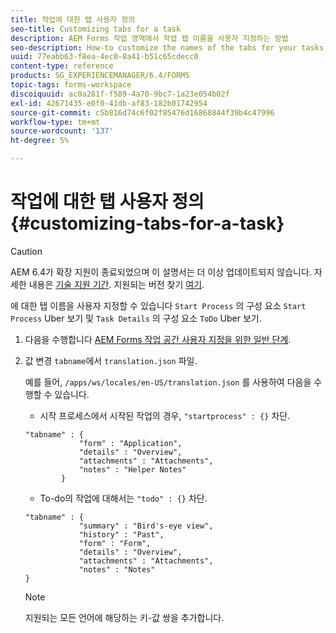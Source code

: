 ```yaml
---
title: 작업에 대한 탭 사용자 정의
seo-title: Customizing tabs for a task
description: AEM Forms 작업 영역에서 작업 탭 이름을 사용자 지정하는 방법
seo-description: How-to customize the names of the tabs for your tasks, in LiveCycle AEM Forms workspace.
uuid: 77eabb63-f8ea-4ec0-8a41-b51c65cdecc0
content-type: reference
products: SG_EXPERIENCEMANAGER/6.4/FORMS
topic-tags: forms-workspace
discoiquuid: ac0a281f-f589-4a70-9bc7-1a23e054b02f
exl-id: 42671435-e0f0-41db-af83-182b01742954
source-git-commit: c5b816d74c6f02f85476d16868844f39b4c47996
workflow-type: tm+mt
source-wordcount: '137'
ht-degree: 5%

---
```


# 작업에 대한 탭 사용자 정의 {#customizing-tabs-for-a-task}

>[!CAUTION]
>
>AEM 6.4가 확장 지원이 종료되었으며 이 설명서는 더 이상 업데이트되지 않습니다. 자세한 내용은 [기술 지원 기간](https://helpx.adobe.com/kr/support/programs/eol-matrix.html). 지원되는 버전 찾기 [여기](https://experienceleague.adobe.com/docs/).

에 대한 탭 이름을 사용자 지정할 수 있습니다 `Start Process` 의 구성 요소 `Start Process` Uber 보기 및 `Task Details` 의 구성 요소 `ToDo` Uber 보기.

1. 다음을 수행합니다 [AEM Forms 작업 공간 사용자 지정을 위한 일반 단계](/help/forms/using/generic-steps-html-workspace-customization.md).
1. 값 변경 `tabname`에서 `translation.json` 파일.

   예를 들어, `/apps/ws/locales/en-US/translation.json` 를 사용하여 다음을 수행할 수 있습니다.

   * 시작 프로세스에서 시작된 작업의 경우, `"startprocess" : {}` 차단.

   ```
   "tabname" : {
               "form" : "Application",
               "details" : "Overview",
               "attachments" : "Attachments",
               "notes" : "Helper Notes"
           }
   ```

   * To-do의 작업에 대해서는 `"todo" : {}` 차단.

   ```
   "tabname" : {
               "summary" : "Bird's-eye view",
               "history" : "Past",
               "form" : "Form",
               "details" : "Overview",
               "attachments" : "Attachments",
               "notes" : "Notes"
   }
   ```

   >[!NOTE]
   >
   >지원되는 모든 언어에 해당하는 키-값 쌍을 추가합니다.
